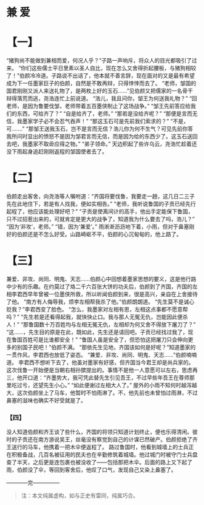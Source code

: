 # 兼 爱
# 【一】

 “猪狗尚不能做到兼相而爱，何况人乎？”子路一声响斥，将众人的目光都吸引了过来。
 “你们这些儒士平日里素以圣人自比，现在怎么又舍得折起腰板，与猪狗相较了！”伯颜冷冷道。子路说不出话了，他本就不善言辞，现在面对的又是最有希望成为下一任墨家巨子的伯颜，自然是不敢再辩，只得悻悻而去了。
 “老师，邹国的国君刚刚又派人来送礼物了，是两枚上好的玉石......”见伯颜又把儒家的一名骨干辩得落荒而逃，尧浩连忙上前说道。
 “浩儿，我且问你，邹王为何送我礼物？”
 “回老师，是因为鲁要伐邹，老师带着五百墨侠制止了这场战争。”
 “邹王先前答应给我们的东西，可给齐了？”
 “自是给齐了，老师。”
 “那若是没给齐呢？”
 “那便是言而无信，我墨家学子必不会忍气吞声！”
 “那这玉石可是先前我们索求的？”
 “不是，可.......”
 “那邹王送我玉石，岂不是言而无信？浩儿你为何不生气？可见先前你答我所问时显出的愤怒不是因为邹君言而无信，而是因为给的东西少了。这玉石送回去吧，我墨家不取毌应得之物。”
 “弟子领命。”
 天边积起了些许乌云，尧浩忙趁着还没下雨起身追赶刚刚返程的邹国使者去了。

# 【二】
 伯颜走出客舍，向尧浩等人嘱咐道：“齐国将要伐鲁，我要走一趟，这几日二三子先在此地住下，若是有人找我，便如实相告。”
 “老师，我听说鲁国的子贡已经先行起程了，他应该能处理好吧？”
 “子贡是使离间计的高手，他出手定能保下鲁国，只不过招惹出来的，可就肯定是更大的战争了，知道我为什么要去了吗，浩儿？”
 “因为‘非攻’，老师。”
 “错，因为‘兼爱’。”
 雨淅淅沥沥地下着，小雨，但对于鼻塞刚好的伯颜还是不怎么好受。山路崎岖不平，伯颜的心沉甸甸的，他上路了。

# 【三】
 兼爱、非攻、尚同、明鬼、天志......伯颜心中回想着墨家思想的要义，这是他行路中少有的乐趣。在约莫过了烙二千六百张大饼的功夫后，伯颜到了齐国，齐国的左相李君西早年曾被一位墨侠所救，所以听闻伯颜到来，很是高兴，亲自在上舍接待了他。
 “南方有人侮辱我，烦李左相帮我杀了他。”伯颜朗朗道。
 “先生莫不是诚心贬我？”李君西变了脸色。
 “怎么，我墨家对左相有恩，左相这点事都不愿意帮吗？”
 “先生若是还看得起我，就快快止口。我与那人无冤无仇，岂能因此便杀人！”
 “那鲁国数十万百姓均与左相无冤无仇，左相却为何又舍不得放下屠刀了？”
 “这......，先生目的原是在此，既如此，先生还是请回吧。子贡已经找过我了，现在鲁国百姓可是比谁都安全！”
 “鲁国人虽是安全了，但恐怕这把屠刀只会伸向更多的别国子民吧！”伯颜不满。
 “那依先生见地，齐国该如何是好呢？”知道墨家的一贯作风，李君西也放低了姿态。
 “兼爱、非攻、尚同、明鬼、天志......”伯颜喃喃道。
 李君西不想听下去了，他虽对墨家有好感，但齐国当今君王却是尚兵家的。这次伐鲁一开始便是当朝右相孙膑提出的。事情不是他一人意愿可以左右，思虑再三，他开口道：“齐墨势大，我可凭此替先生引见吾王，不过早些年吾王在尊师那里吃过亏，还望先生小心。”
 “如此便谢过左相大人了。”
 屋外的小雨不知何时越泻越大，这次伯颜坐上了马车，他暂时不怕雨淋了。不，他先前也未曾怕过雨淋，不过鼻塞的滋味也确实不好受就是了。

 ### 【四】
 没人知道伯颜和齐王谈了些什么，齐国的将领只知道计划终止，便也乐得清闲。彼时的子贡还在南方游说吴王，丝毫没有察觉到自己的计谋已然破产。伯颜拒绝了齐王送行的马车，他携着一把木伞便返程了。
 路过鲁国时，他看到城墙上的士兵正在积极备战，几百名被征用的民夫也在辛勤修筑着城墙。他过城门时被守门士兵盘查了半天，之后更是连包裹也被没收了——包括那把木伞。后面的路上又下起了雨，伯颜没了伞，等回到客舍后，他叹了口气，发现自己又染上鼻塞了。

 ————完—————

> 注：本文纯属虚构，如与正史有雷同，纯属巧合。
